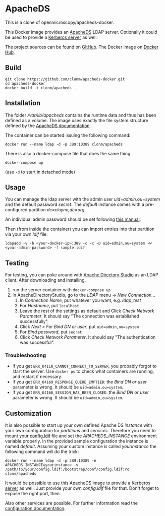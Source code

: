 # ApacheDS
This is a clone of openmicroscopy/apacheds-docker.

This Docker image provides an [ApacheDS](https://directory.apache.org/apacheds/) LDAP server. Optionally it could be used to provide a [Kerberos server](https://directory.apache.org/apacheds/advanced-ug/2.1-config-description.html#kerberos-server) as well.

The project sources can be found on [GitHub](https://github.com/openmicroscopy/apacheds-docker). The Docker image on [Docker Hub](https://registry.hub.docker.com/u/openmicroscopy/apacheds/).


## Build

    git clone https://github.com/clonm/apacheds-docker.git
    cd apacheds-docker
    docker build -t clonm/apacheds .


## Installation

The folder */var/lib/apacheds* contains the runtime data and thus has been defined as a volume. The image uses exactly the file system structure defined by the [ApacheDS documentation](https://directory.apache.org/apacheds/advanced-ug/2.2.1-debian-instance-layout.html).

The container can be started issuing the following command:

    docker run --name ldap -d -p 389:10389 clonm/apacheds

There is also a docker-compose file that does the same thing

    docker-compose up

(use `-d` to start in detached mode)

## Usage

You can manage the ldap server with the admin user *uid=admin,ou=system* and the default password *secret*. The *default* instance comes with a pre-configured partition *dc=cloyne,dc=org*.

An individual admin password should be set following [this manual](https://directory.apache.org/apacheds/basic-ug/1.4.2-changing-admin-password.html).

Then (from inside the container) you can import entries into that partition via
your own *ldif* file:

    ldapadd -v -h <your-docker-ip>:389 -c -x -D uid=admin,ou=system -w <your-admin-password> -f sample.ldif

## Testing

For testing, you can poke around with [Apache Directory
Studio](https://directory.apache.org/studio/) as an LDAP client. After
downloading and installing,
1. run the server container with `docker-compose up`
2. In ApacheDirectoryStudio, go to the *LDAP* menu -> *New Connection...*
    1. In *Connection Name*, put whatever you want, e.g. *ldap_test*
    1. For *Hostname*, put `localhost`
    1. Leave the rest of the settings as default and Click *Check Network
       Parameter*. It should say "The connection was
       established successfully".
    1. Click *Next >* For *Bind DN or user*, put `uid=admin,ou=system`
    1. For *Bind password*, put `secret`
    1. Click *Check Network Parameter*. It should say "The authentication was
       successful".

### Troubleshooting
* If you get `ERR_04110_CANNOT_CONNECT_TO_SERVER`, you probably forgot to start
   the server. Use `docker ps` to check what containers are running, and restart
   if necessary.
* If you get `ERR_04169_RESPONSE_QUEUE_EMPTIED`: the *Bind DN or user* parameter
    is wrong. It should be `uid=admin,ou=system`.
* If you get `ERR_04160_SESSION_HAS_BEEN_CLOSED`: the *Bind DN or user* parameter
    is wrong. It should be `uid=admin,ou=system`.


## Customization

It is also possible to start up your own defined Apache DS *instance* with your own configuration for *partitions* and *services*. Therefore you need to mount your [config.ldif](https://github.com/openmicroscopy/apacheds-docker/blob/master/instance/config.ldif) file and set the *APACHEDS_INSTANCE* environment variable properly. In the provided sample configuration the instance is named *default*. Assuming your custom instance is called *yourinstance* the following command will do the trick:

    docker run --name ldap -d -p 389:10389 -e APACHEDS_INSTANCE=yourinstance -v /path/to/your/config.ldif:/bootstrap/conf/config.ldif:ro clonm/apacheds


It would be possible to use this ApacheDS image to provide a [Kerberos server](https://directory.apache.org/apacheds/advanced-ug/2.1-config-description.html#kerberos-server) as well. Just provide your own *config.ldif* file for that. Don't forget to expose the right port, then.

Also other services are possible. For further information read the [configuration documentation](https://directory.apache.org/apacheds/advanced-ug/2.1-config-description.html).


